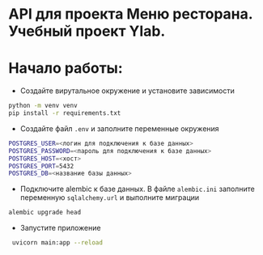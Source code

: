 # API для проекта Меню ресторана. Учебный проект Ylab. 


# Начало работы:
* Создайте вирутальное окружение и установите зависимости
```bash
python -m venv venv
pip install -r requirements.txt
```
* Создайте файл `.env` и заполните переменные окружения
```bash
POSTGRES_USER=<логин для подключения к базе данных>
POSTGRES_PASSWORD=<пароль для подключения к базе данных>
POSTGRES_HOST=<хост>
POSTGRES_PORT=5432
POSTGRES_DB=<название базы данных>
```
* Подключите аlembic к базе данных. В файле `alembic.ini` заполните переменную `sqlalchemy.url` и выполните миграции
```bash
alembic upgrade head
```
* Запустите приложение
```bash
 uvicorn main:app --reload
```